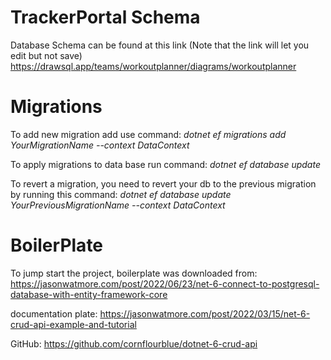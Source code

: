 # TrackerPortal Schema

Database Schema can be found at this link (Note that the link will let you edit but not save)
https://drawsql.app/teams/workoutplanner/diagrams/workoutplanner

# Migrations
To add new migration add use command: *dotnet ef migrations add YourMigrationName --context DataContext*
 
To apply migrations to data base run command: *dotnet ef database update*

To revert a migration, you need to revert your db to the previous migration by running this command: *dotnet ef database update YourPreviousMigrationName --context DataContext*

# BoilerPlate 

To jump start the project, boilerplate was downloaded from:
https://jasonwatmore.com/post/2022/06/23/net-6-connect-to-postgresql-database-with-entity-framework-core

documentation plate: https://jasonwatmore.com/post/2022/03/15/net-6-crud-api-example-and-tutorial

GitHub: https://github.com/cornflourblue/dotnet-6-crud-api
